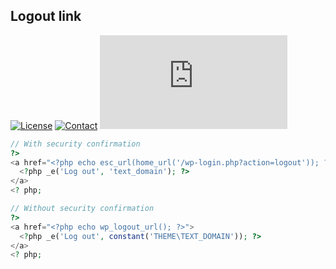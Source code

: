 ## Logout link
[![License](https://img.shields.io/github/license/dedewiweka/snippets?color=brightgreen)](https://github.com/dedewiweka/snippets/blob/main/LICENSE) [![Contact](https://img.shields.io/badge/contact-Dede%20Wiweka-orange)](https://dede.wiweka.com/development) ![File size](https://img.shields.io/github/size/dedewiweka/snippets/Users/log-out-link.md) 
```php
// With security confirmation 
?>
<a href="<?php echo esc_url(home_url('/wp-login.php?action=logout')); ?>">
  <?php _e('Log out', 'text_domain'); ?>
</a>
<? php;
```
```php
// Without security confirmation
?>
<a href="<?php echo wp_logout_url(); ?>">
  <?php _e('Log out', constant('THEME\TEXT_DOMAIN')); ?>
</a>
<? php;
```